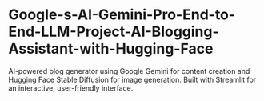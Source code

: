 # Google-s-AI-Gemini-Pro-End-to-End-LLM-Project-AI-Blogging-Assistant-with-Hugging-Face
AI-powered blog generator using Google Gemini for content creation and Hugging Face Stable Diffusion for image generation. Built with Streamlit for an interactive, user-friendly interface.
